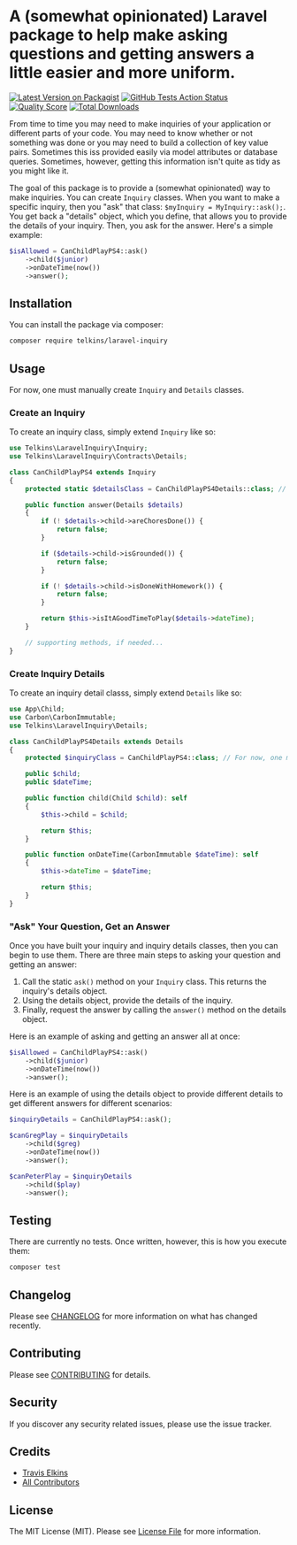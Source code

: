# A (somewhat opinionated) Laravel package to help make asking questions and getting answers a little easier and more uniform.

[![Latest Version on Packagist](https://img.shields.io/packagist/v/telkins/laravel-inquiry.svg?style=flat-square)](https://packagist.org/packages/telkins/laravel-inquiry)
[![GitHub Tests Action Status](https://img.shields.io/github/workflow/status/telkins/laravel-inquiry/run-tests?label=tests)](https://github.com/telkins/laravel-inquiry/actions?query=workflow%3Arun-tests+branch%3Amaster)
[![Quality Score](https://img.shields.io/scrutinizer/g/telkins/laravel-inquiry.svg?style=flat-square)](https://scrutinizer-ci.com/g/telkins/laravel-inquiry)
[![Total Downloads](https://img.shields.io/packagist/dt/telkins/laravel-inquiry.svg?style=flat-square)](https://packagist.org/packages/telkins/laravel-inquiry)


From time to time you may need to make inquiries of your application or different parts of your code.  You may need to know whether or not something was done or you may need to build a collection of key value pairs.  Sometimes this iss provided easily via model attributes or database queries.  Sometimes, however, getting this information isn't quite as tidy as you might like it.

The goal of this package is to provide a (somewhat opinionated) way to make inquiries.  You can create `Inquiry` classes.  When you want to make a specific inquiry, then you "ask" that class: `$myInquiry = MyInquiry::ask();`.  You get back a "details" object, which you define, that allows you to provide the details of your inquiry.  Then, you ask for the answer.  Here's a simple example:

```php
$isAllowed = CanChildPlayPS4::ask()
    ->child($junior)
    ->onDateTime(now())
    ->answer();
```

## Installation

You can install the package via composer:

```bash
composer require telkins/laravel-inquiry
```

## Usage

For now, one must manually create `Inquiry` and `Details` classes.

### Create an Inquiry

To create an inquiry class, simply extend `Inquiry` like so:

``` php
use Telkins\LaravelInquiry\Inquiry;
use Telkins\LaravelInquiry\Contracts\Details;

class CanChildPlayPS4 extends Inquiry
{
    protected static $detailsClass = CanChildPlayPS4Details::class; // For now, one must specify the details class

    public function answer(Details $details)
    {
        if (! $details->child->areChoresDone()) {
            return false;
        }

        if ($details->child->isGrounded()) {
            return false;
        }

        if (! $details->child->isDoneWithHomework()) {
            return false;
        }

        return $this->isItAGoodTimeToPlay($details->dateTime);
    }

    // supporting methods, if needed...
}
```

### Create Inquiry Details

To create an inquiry detail classs, simply extend `Details` like so:

``` php
use App\Child;
use Carbon\CarbonImmutable;
use Telkins\LaravelInquiry\Details;

class CanChildPlayPS4Details extends Details
{
    protected $inquiryClass = CanChildPlayPS4::class; // For now, one must specify the inquiry class

    public $child;
    public $dateTime;

    public function child(Child $child): self
    {
        $this->child = $child;

        return $this;
    }

    public function onDateTime(CarbonImmutable $dateTime): self
    {
        $this->dateTime = $dateTime;

        return $this;
    }
}
```

### "Ask" Your Question, Get an Answer

Once you have built your inquiry and inquiry details classes, then you can begin to use them.  There are three main steps to asking your question and getting an answer:
1. Call the static `ask()` method on your `Inquiry` class.  This returns the inquiry's details object.
2. Using the details object, provide the details of the inquiry.
3. Finally, request the answer by calling the `answer()` method on the details object.

Here is an example of asking and getting an answer all at once:

```php
$isAllowed = CanChildPlayPS4::ask()
    ->child($junior)
    ->onDateTime(now())
    ->answer();
```

Here is an example of using the details object to provide different details to get different answers for different scenarios:

```php
$inquiryDetails = CanChildPlayPS4::ask();

$canGregPlay = $inquiryDetails
    ->child($greg)
    ->onDateTime(now())
    ->answer();

$canPeterPlay = $inquiryDetails
    ->child($play)
    ->answer();
```

## Testing

There are currently no tests.  Once written, however, this is how you execute them:

``` bash
composer test
```

## Changelog

Please see [CHANGELOG](CHANGELOG.md) for more information on what has changed recently.

## Contributing

Please see [CONTRIBUTING](CONTRIBUTING.md) for details.

## Security

If you discover any security related issues, please use the issue tracker.

## Credits

- [Travis Elkins](https://github.com/telkins)
- [All Contributors](../../contributors)

## License

The MIT License (MIT). Please see [License File](LICENSE.md) for more information.
